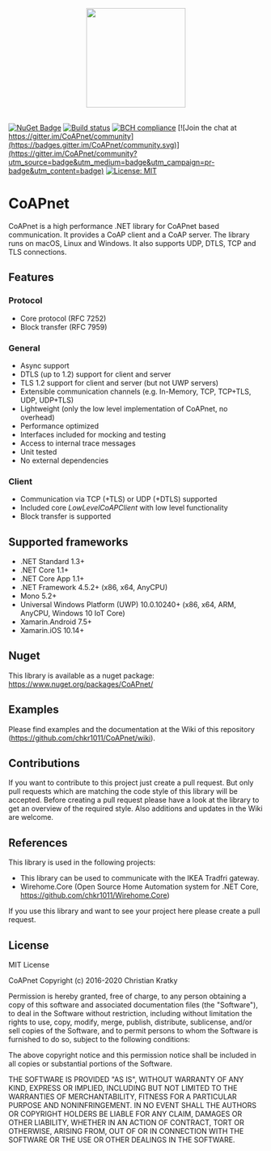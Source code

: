 <p align="center">
<img src="https://github.com/chkr1011/CoAPnet/blob/master/Images/icon_det_256.png?raw=true" width="196">
<br/>
<br/>
</p>

[![NuGet Badge](https://buildstats.info/nuget/CoAPnet)](https://www.nuget.org/packages/CoAPnet)
[![Build status](https://ci.appveyor.com/api/projects/status/j252icg2pgkfb7s0/branch/master?svg=true)](https://ci.appveyor.com/project/chkr1011/coapnet)
[![BCH compliance](https://bettercodehub.com/edge/badge/chkr1011/CoAPnet?branch=master)](https://bettercodehub.com/)
[![Join the chat at https://gitter.im/CoAPnet/community](https://badges.gitter.im/CoAPnet/community.svg)](https://gitter.im/CoAPnet/community?utm_source=badge&utm_medium=badge&utm_campaign=pr-badge&utm_content=badge)
[![License: MIT](https://img.shields.io/badge/License-MIT-yellow.svg)](https://raw.githubusercontent.com/chkr1011/CoAPnet/master/LICENSE)

# CoAPnet

CoAPnet is a high performance .NET library for CoAPnet based communication. It provides a CoAP client and a CoAP server. The library runs on macOS, Linux and Windows. It also supports UDP, DTLS, TCP and TLS connections.

## Features

### Protocol

* Core protocol (RFC 7252)
* Block transfer (RFC 7959)

### General

* Async support
* DTLS (up to 1.2) support for client and server
* TLS 1.2 support for client and server (but not UWP servers)
* Extensible communication channels (e.g. In-Memory, TCP, TCP+TLS, UDP, UDP+TLS)
* Lightweight (only the low level implementation of CoAPnet, no overhead)
* Performance optimized
* Interfaces included for mocking and testing
* Access to internal trace messages
* Unit tested
* No external dependencies

### Client

* Communication via TCP (+TLS) or UDP (+DTLS) supported
* Included core _LowLevelCoAPClient_ with low level functionality
* Block transfer is supported

## Supported frameworks

* .NET Standard 1.3+
* .NET Core 1.1+
* .NET Core App 1.1+
* .NET Framework 4.5.2+ (x86, x64, AnyCPU)
* Mono 5.2+
* Universal Windows Platform (UWP) 10.0.10240+ (x86, x64, ARM, AnyCPU, Windows 10 IoT Core)
* Xamarin.Android 7.5+
* Xamarin.iOS 10.14+

## Nuget

This library is available as a nuget package: <https://www.nuget.org/packages/CoAPnet/>

## Examples

Please find examples and the documentation at the Wiki of this repository (<https://github.com/chkr1011/CoAPnet/wiki>).

## Contributions

If you want to contribute to this project just create a pull request. But only pull requests which are matching the code style of this library will be accepted. Before creating a pull request please have a look at the library to get an overview of the required style.
Also additions and updates in the Wiki are welcome.

## References

This library is used in the following projects:

* This library can be used to communicate with the IKEA Tradfri gateway.
* Wirehome.Core (Open Source Home Automation system for .NET Core, <https://github.com/chkr1011/Wirehome.Core>)

If you use this library and want to see your project here please create a pull request.

## License

MIT License

CoAPnet Copyright (c) 2016-2020 Christian Kratky

Permission is hereby granted, free of charge, to any person obtaining a copy
of this software and associated documentation files (the "Software"), to deal
in the Software without restriction, including without limitation the rights
to use, copy, modify, merge, publish, distribute, sublicense, and/or sell
copies of the Software, and to permit persons to whom the Software is
furnished to do so, subject to the following conditions:

The above copyright notice and this permission notice shall be included in all
copies or substantial portions of the Software.

THE SOFTWARE IS PROVIDED "AS IS", WITHOUT WARRANTY OF ANY KIND, EXPRESS OR
IMPLIED, INCLUDING BUT NOT LIMITED TO THE WARRANTIES OF MERCHANTABILITY,
FITNESS FOR A PARTICULAR PURPOSE AND NONINFRINGEMENT. IN NO EVENT SHALL THE
AUTHORS OR COPYRIGHT HOLDERS BE LIABLE FOR ANY CLAIM, DAMAGES OR OTHER
LIABILITY, WHETHER IN AN ACTION OF CONTRACT, TORT OR OTHERWISE, ARISING FROM,
OUT OF OR IN CONNECTION WITH THE SOFTWARE OR THE USE OR OTHER DEALINGS IN THE
SOFTWARE.
